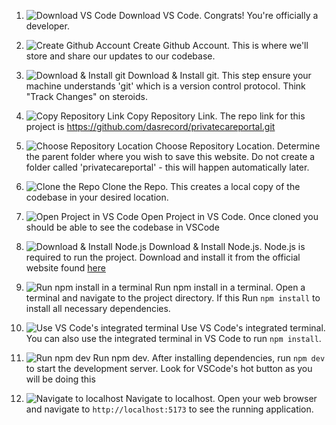 1. ![Download VS Code](how_to_guide/1_download_vs_code.png)
   Download VS Code.
   Congrats! You're officially a developer.

2. ![Create Github Account](how_to_guide/2_create_github_account.png)
   Create Github Account.
   This is where we'll store and share our updates to our codebase.

3. ![Download & Install git](how_to_guide/3_download_install_git.png)
   Download & Install git.
   This step ensure your machine understands 'git' which is a version control protocol.
   Think "Track Changes" on steroids.

4. ![Copy Repository Link](how_to_guide/4_copy_repo_link.png)
   Copy Repository Link.
   The repo link for this project is https://github.com/dasrecord/privatecareportal.git

5. ![Choose Repository Location](how_to_guide/5_choose_repo_location.png)
   Choose Repository Location.
   Determine the parent folder where you wish to save this website.
   Do not create a folder called 'privatecareportal' - this will happen automatically later.

6. ![Clone the Repo](how_to_guide/6_clone_repo.png)
   Clone the Repo.
   This creates a local copy of the codebase in your desired location.

7. ![Open Project in VS Code](how_to_guide/7_inside_vs_code.png)
   Open Project in VS Code.
   Once cloned you should be able to see the codebase in VSCode

8. ![Download & Install Node.js](how_to_guide/8_download_install_nodejs.png)
   Download & Install Node.js.
   Node.js is required to run the project.
   Download and install it from the official website found [here](https://nodejs.org/)

9. ![Run npm install in a terminal](how_to_guide/9_terminal_npm_install.png)
   Run npm install in a terminal.
   Open a terminal and navigate to the project directory.
   If this
   Run `npm install` to install all necessary dependencies.

10. ![Use VS Code's integrated terminal](how_to_guide/10_integrated_terminal_npm_install.png)
    Use VS Code's integrated terminal.
    You can also use the integrated terminal in VS Code to run `npm install`.

11. ![Run npm dev](how_to_guide/11_npm_run_dev.png)
    Run npm dev.
    After installing dependencies, run `npm dev` to start the development server.
    Look for VSCode's hot button as you will be doing this

12. ![Navigate to localhost](how_to_guide/12_navigate_to_localhost.png)
    Navigate to localhost.
    Open your web browser and navigate to `http://localhost:5173` to see the running application.
